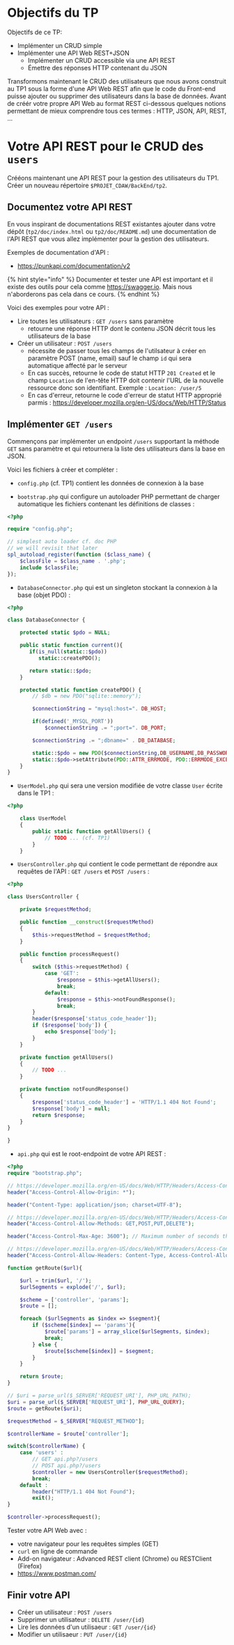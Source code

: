 
# Objectifs du TP

Objectifs de ce TP:
* Implémenter un CRUD simple
* Implémenter une API Web REST+JSON
    - Implémenter un CRUD accessible via une API REST
    - Émettre des réponses HTTP contenant du JSON

Transformons maintenant le CRUD des utilisateurs que nous avons construit au TP1 sous la forme d'une API Web REST afin que le code du Front-end puisse ajouter ou supprimer des utilisateurs dans la base de données.
Avant de créér votre propre API Web au format REST ci-dessous quelques notions permettant de mieux comprendre tous ces termes : HTTP, JSON, API, REST, ...

# Votre API REST pour le CRUD des `users`

Crééons maintenant une API REST pour la gestion des utilisateurs du TP1.
Créer un nouveau répertoire `$PROJET_CDAW/BackEnd/tp2`.

<!-- https://developer.okta.com/blog/2019/03/08/simple-rest-api-php -->

## Documentez votre API REST

En vous inspirant de documentations REST existantes ajouter dans votre dépôt (`tp2/doc/index.html` ou `tp2/doc/README.md`) une documentation de l'API REST que vous allez implémenter pour la gestion des utilisateurs.

Exemples de documentation d'API :
- https://punkapi.com/documentation/v2

{% hint style="info" %}
Documenter et tester une API est important et il existe des outils pour cela comme https://swagger.io.
Mais nous n'aborderons pas cela dans ce cours.
{% endhint %}

Voici des exemples pour votre API :
- Lire toutes les utilisateurs : `GET /users` sans paramètre
    * retourne une réponse HTTP dont le contenu JSON décrit tous les utilisateurs de la base
- Créer un utilisateur : `POST /users`
    * nécessite de passer tous les champs de l'utilsateur à créer en paramètre POST (name, email) sauf le champ `id` qui sera automatique affecté par le serveur
    * En cas succès, retourne le code de statut HTTP `201 Created` et le champ `Location` de l'en-tête HTTP doit contenir l'URL de la nouvelle ressource donc son identifiant. Exemple : `Location: /user/5`
    * En cas d'erreur, retourne le code d'erreur de statut HTTP approprié parmis : https://developer.mozilla.org/en-US/docs/Web/HTTP/Status


## Implémenter `GET /users`

Commençons par implémenter un endpoint `/users` supportant la méthode `GET` sans paramètre et qui retournera la liste des utilisateurs dans la base en JSON.

Voici les fichiers à créer et compléter :

- `config.php` (cf. TP1) contient les données de connexion à la base

- `bootstrap.php` qui configure un autoloader PHP permettant de charger automatique les fichiers contenant les définitions de classes :

```php
<?php

require "config.php";

// simplest auto loader cf. doc PHP
// we will revisit that later
spl_autoload_register(function ($class_name) {
    $classFile = $class_name . '.php';
    include $classFile;
});
```

- `DatabaseConnector.php` qui est un singleton stockant la connexion à la base (objet PDO) :

```php
<?php

class DatabaseConnector {

    protected static $pdo = NULL;

    public static function current(){
       if(is_null(static::$pdo))
          static::createPDO();

       return static::$pdo;
    }

    protected static function createPDO() {
        // $db = new PDO("sqlite::memory");

        $connectionString = "mysql:host=". DB_HOST;

        if(defined('_MYSQL_PORT'))
            $connectionString .= ";port=". DB_PORT;

        $connectionString .= ";dbname=" . DB_DATABASE;

        static::$pdo = new PDO($connectionString,DB_USERNAME,DB_PASSWORD);
        static::$pdo->setAttribute(PDO::ATTR_ERRMODE, PDO::ERRMODE_EXCEPTION);
    }
}
```

- `UserModel.php` qui sera une version modifiée de votre classe `User` écrite dans le TP1 :

```php
<?php

	class UserModel
	{
		public static function getAllUsers() {
            // TODO ... (cf. TP1)
        }
    }
```

- `UsersController.php` qui contient le code permettant de répondre aux requêtes de l'API : `GET /users` et  `POST /users` :

```php
<?php

class UsersController {

    private $requestMethod;

    public function __construct($requestMethod)
    {
        $this->requestMethod = $requestMethod;
    }

    public function processRequest()
    {
        switch ($this->requestMethod) {
            case 'GET':
                $response = $this->getAllUsers();
                break;
            default:
                $response = $this->notFoundResponse();
                break;
        }
        header($response['status_code_header']);
        if ($response['body']) {
            echo $response['body'];
        }
    }

    private function getAllUsers()
    {
        // TODO ...
    }

    private function notFoundResponse()
    {
        $response['status_code_header'] = 'HTTP/1.1 404 Not Found';
        $response['body'] = null;
        return $response;
    }
}

}
```

- `api.php` qui est le root-endpoint de votre API REST :

```php
<?php
require "bootstrap.php";

// https://developer.mozilla.org/en-US/docs/Web/HTTP/Headers/Access-Control-Allow-Origin
header("Access-Control-Allow-Origin: *");

header("Content-Type: application/json; charset=UTF-8");

// https://developer.mozilla.org/en-US/docs/Web/HTTP/Headers/Access-Control-Allow-Methods
header("Access-Control-Allow-Methods: GET,POST,PUT,DELETE");

header("Access-Control-Max-Age: 3600"); // Maximum number of seconds the results can be cached.

// https://developer.mozilla.org/en-US/docs/Web/HTTP/Headers/Access-Control-Allow-Headers
header("Access-Control-Allow-Headers: Content-Type, Access-Control-Allow-Headers, Authorization, X-Requested-With");

function getRoute($url){

    $url = trim($url, '/');
    $urlSegments = explode('/', $url);

    $scheme = ['controller', 'params'];
    $route = [];

    foreach ($urlSegments as $index => $segment){
        if ($scheme[$index] == 'params'){
            $route['params'] = array_slice($urlSegments, $index);
            break;
        } else {
            $route[$scheme[$index]] = $segment;
        }
    }

    return $route;
}

// $uri = parse_url($_SERVER['REQUEST_URI'], PHP_URL_PATH);
$uri = parse_url($_SERVER['REQUEST_URI'], PHP_URL_QUERY);
$route = getRoute($uri);

$requestMethod = $_SERVER["REQUEST_METHOD"];

$controllerName = $route['controller'];

switch($controllerName) {
    case 'users' :
        // GET api.php?/users
        // POST api.php?/users
        $controller = new UsersController($requestMethod);
        break;
    default :
        header("HTTP/1.1 404 Not Found");
        exit();
}

$controller->processRequest();
```

Tester votre API Web avec :
- votre navigateur pour les requêtes simples (GET)
- `curl` en ligne de commande
- Add-on navigateur : Advanced REST client (Chrome) ou RESTClient (Firefox)
- https://www.postman.com/


## Finir votre API

- Créer un utilisateur : `POST /users`
- Supprimer un utilisateur : `DELETE /user/{id}`
- Lire les données d'un utilisaeur : `GET /user/{id}`
- Modifier un utilisaeur : `PUT /user/{id}`


<!-- Explique comment récuper du contenu JSON passé le contenu d'une requête
```php
$data = json_decode(file_get_contents("php://input"));

// set product property values
$user->firstname = $data->firstname;
$user->lastname = $data->lastname;
$user->email = $data->email;
$user->password = $data->password;
``` -->